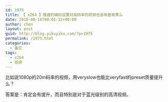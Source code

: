 ```yaml
---
id: 1975
title: 【 x264 】慢速的编码设置对高码率的视频也会改善效果么
date: 2010-08-16T00:01:22+00:00
author: chen
layout: post
guid: http://blog.yikuyiku.com/?p=1975
permalink: /1975.html
categories:
  - 备忘
tags:
  - x264
  - 视频
---
```

比如说1080p的20m码率的视频，用veryslow也能比veryfast的preset质量提升么？

答案是：肯定会有提升，而且特别是对于蓝光级别的高清视频。